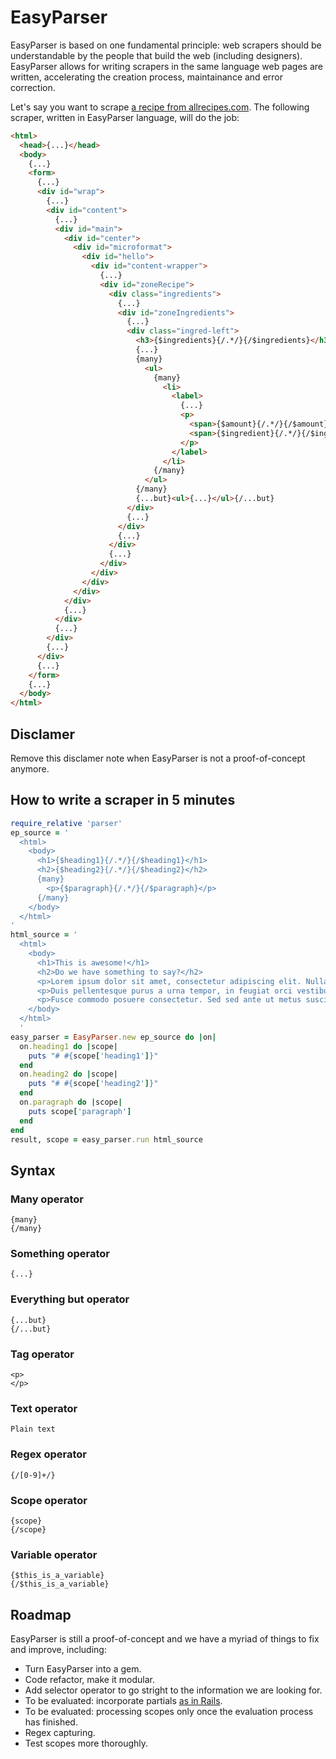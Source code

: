 # EasyParser

EasyParser is based on one fundamental principle: web scrapers should be understandable by the people that build the web (including designers). EasyParser allows for writing scrapers in the same language web pages are written, accelerating the creation process, maintainance and error correction.

Let's say you want to scrape [a recipe from allrecipes.com](http://allrecipes.com/recipe/grandmas-lemon-meringue-pie/). The following scraper, written in EasyParser language, will do the job:

```html
<html>
  <head>{...}</head>
  <body>
    {...}
    <form>
      {...}
      <div id="wrap">
        {...}
        <div id="content">
          {...}
          <div id="main">
            <div id="center">
              <div id="microformat">
                <div id="hello">
                  <div id="content-wrapper">
                    {...}
                    <div id="zoneRecipe">
                      <div class="ingredients">
                        {...}
                        <div id="zoneIngredients">
                          {...}
                          <div class="ingred-left">
                            <h3>{$ingredients}{/.*/}{/$ingredients}</h3>
                            {...}
                            {many}
                              <ul>
                                {many}
                                  <li>
                                    <label>
                                      {...}
                                      <p>
                                        <span>{$amount}{/.*/}{/$amount}</span>
                                        <span>{$ingredient}{/.*/}{/$ingredient}</span>
                                      </p>
                                    </label>
                                  </li>
                                {/many}
                              </ul>
                            {/many}
                            {...but}<ul>{...}</ul>{/...but}
                          </div>
                          {...}
                        </div>
                        {...}
                      </div>
                      {...}
                    </div>
                  </div>
                </div>
              </div>
            </div>
            {...}
          </div>
          {...}
        </div>
        {...}
      </div>
      {...}
    </form>
    {...}
  </body>
</html>
```

## Disclamer

Remove this disclamer note when EasyParser is not a proof-of-concept anymore.

## How to write a scraper in 5 minutes

```ruby
require_relative 'parser'
ep_source = '
  <html>
    <body>
      <h1>{$heading1}{/.*/}{/$heading1}</h1>
      <h2>{$heading2}{/.*/}{/$heading2}</h2>
      {many}
        <p>{$paragraph}{/.*/}{/$paragraph}</p>
      {/many}
    </body>
  </html>
'
html_source = '
  <html>
    <body>
      <h1>This is awesome!</h1>
      <h2>Do we have something to say?</h2>
      <p>Lorem ipsum dolor sit amet, consectetur adipiscing elit. Nullam eros erat, iaculis nec faucibus non, tempus sit amet mi. Maecenas venenatis luctus mi. Ut ut arcu posuere, aliquet est sed, tempor nunc. Morbi dictum semper augue ut ultrices. Maecenas eget felis vel turpis blandit convallis ut non turpis. Cras consequat id dui quis tempor. Pellentesque sed convallis eros.</p>
      <p>Duis pellentesque purus a urna tempor, in feugiat orci vestibulum. Nullam neque tellus, pharetra nec lectus sed, condimentum dictum lacus. Praesent aliquam tellus eget accumsan placerat. Nam non turpis vitae eros gravida mattis vel eu nibh. Phasellus interdum pulvinar ante, in convallis odio fermentum quis. In hac habitasse platea dictumst. Sed vehicula mollis dui, mollis commodo elit pulvinar nec. Fusce ante nisi, dictum ut adipiscing sodales, scelerisque ac arcu.</p>
      <p>Fusce commodo posuere consectetur. Sed sed ante ut metus suscipit euismod vel sit amet sem. Nunc porttitor sed ipsum sit amet hendrerit. Cum sociis natoque penatibus et magnis dis parturient montes, nascetur ridiculus mus. Etiam ac vulputate odio, et tempor lectus. Vestibulum pellentesque purus dignissim, molestie ligula at, aliquam dui. Praesent volutpat rhoncus felis sed auctor. Sed ultricies dui et eros mollis laoreet. Proin ultrices vel velit a egestas. Aliquam ullamcorper dictum facilisis. Cras placerat lectus consequat, ullamcorper massa vel, lobortis neque.</p>
    </body>
  </html>
  '
easy_parser = EasyParser.new ep_source do |on|
  on.heading1 do |scope|
    puts "# #{scope['heading1']}"
  end
  on.heading2 do |scope|
    puts "# #{scope['heading2']}"
  end
  on.paragraph do |scope|
    puts scope['paragraph']
  end
end
result, scope = easy_parser.run html_source
```
## Syntax

### Many operator

```
{many}
{/many}
```

### Something operator

```
{...}
```

### Everything but operator

```
{...but}
{/...but}
```

### Tag operator

```
<p>
</p>
```

### Text operator

```
Plain text
```

### Regex operator

```
{/[0-9]+/}
```

### Scope operator

```
{scope}
{/scope}
```

### Variable operator

```
{$this_is_a_variable}
{/$this_is_a_variable}
```

## Roadmap

EasyParser is still a proof-of-concept and we have a myriad of things to fix and improve, including:

- Turn EasyParser into a gem.
- Code refactor, make it modular.
- Add selector operator to go stright to the information we are looking for.
- To be evaluated: incorporate partials [as in Rails](http://guides.rubyonrails.org/layouts_and_rendering.html#using-partials).
- To be evaluated: processing scopes only once the evaluation process has finished.
- Regex capturing.
- Test scopes more thoroughly.
